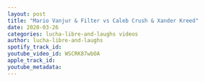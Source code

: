 ```yaml
---
layout: post
title: "Mario Vanjur & Filter vs Caleb Crush & Xander Kreed"
date: 2020-03-26
categories: lucha-libre-and-laughs videos
author: lucha-libre-and-laughs
spotify_track_id: 
youtube_video_id: WSCRK87wbOA
apple_track_id: 
youtube_metadata: 
---
```

